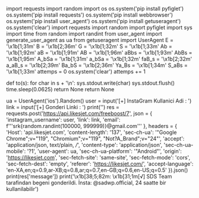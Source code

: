 import requests
import random
import os
os.system('pip install pyfiglet')
os.system('pip install requests')
os.system('pip install webbrowser')
os.system('pip install user_agent')
os.system('pip install getuseragent')
os.system('clear')
import requests
import random
import pyfiglet
import sys
import time
from random import randint
from user_agent import generate_user_agent as ua
from getuseragent import UserAgent
E = '\x1b[1;31m'
B = '\x1b[2;36m'
G = '\x1b[1;32m'
S = '\x1b[1;33m'
Ab = '\x1b[1;92m'
aB = '\x1b[1;91m'
AB = '\x1b[1;96m'
aBbs = '\x1b[1;93m'
AbBs = '\x1b[1;95m'
A_bSa = '\x1b[1;31m'
a_bSa = '\x1b[1;32m'
faB_s = '\x1b[2;32m'
a_aB_s = '\x1b[2;39m'
Ba_bS = '\x1b[2;36m'
Ya_Bs = '\x1b[1;34m'
S_aBs = '\x1b[1;33m'
attemps = 0
os.system('clear')
attemps += 1

def to(s):
    for char in s + '\n':
        sys.stdout.write(char)
        sys.stdout.flush()
        time.sleep(0.0625)
        return None
        return None

ua = UserAgent('ios').Random()
user = input('[+] InstaGram Kullanici Adi : ')
link = input('[+] Gonderi Linki : ')
print('')
res = requests.post('https://api.likesjet.com/freeboost/7', json = {
    'instagram_username': user,
    'link': link,
    'email': f'''srk{random.randint(100000, 999999)}@gmail.com''' }, headers = {
    'Host': 'api.likesjet.com',
    'content-length': '137',
    'sec-ch-ua': '"Google Chrome";v="119", "Chromium";v="119", "Not?A_Brand";v="24"',
    'accept': 'application/json, text/plain, */*',
    'content-type': 'application/json',
    'sec-ch-ua-mobile': '?1',
    'user-agent': ua,
    'sec-ch-ua-platform': '"Android"',
    'origin': 'https://likesjet.com',
    'sec-fetch-site': 'same-site',
    'sec-fetch-mode': 'cors',
    'sec-fetch-dest': 'empty',
    'referer': 'https://likesjet.com/',
    'accept-language': 'en-XA,en;q=0.9,ar-XB;q=0.8,ar;q=0.7,en-GB;q=0.6,en-US;q=0.5' }).json()
print(res['message'])
print('\x1b[38;5;82m: \x1b[31;1m[√] SDS Team tarafindan begeni gonderildi. İnsta: @sadwp.official, 24 saatte bir kullanilabilir')


